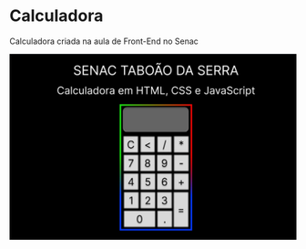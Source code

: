 # Calculadora


Calculadora criada na aula de Front-End no Senac


<img src="/assets/Calculadora.jpg">